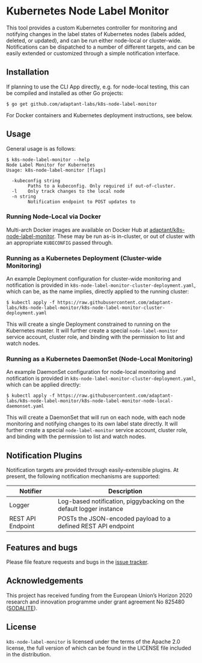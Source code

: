 # Kubernetes Node Label Monitor

This tool provides a custom Kubernetes controller for monitoring and notifying changes in the label states of Kubernetes
nodes (labels added, deleted, or updated), and can be run either node-local or cluster-wide. Notifications can be
dispatched to a number of different targets, and can be easily extended or customized through a simple notification
interface.

## Installation

If planning to use the CLI App directly, e.g. for node-local testing, this can be compiled and installed as other Go
projects:

```
$ go get github.com/adaptant-labs/k8s-node-label-monitor
```

For Docker containers and Kubernetes deployment instructions, see below.

## Usage

General usage is as follows:

```
$ k8s-node-label-monitor --help
Node Label Monitor for Kubernetes
Usage: k8s-node-label-monitor [flags]

  -kubeconfig string
    	Paths to a kubeconfig. Only required if out-of-cluster.
  -l	Only track changes to the local node
  -n string
    	Notification endpoint to POST updates to
```

### Running Node-Local via Docker

Multi-arch Docker images are available on Docker Hub at [adaptant/k8s-node-label-monitor]. These may be run as-is
in-cluster, or out of cluster with an appropriate `KUBECONFIG` passed through.

### Running as a Kubernetes Deployment (Cluster-wide Monitoring)

An example Deployment configuration for cluster-wide monitoring and notification is provided in
`k8s-node-label-monitor-cluster-deployment.yaml`, which can be, as the name implies, directly applied to the running
cluster:

```
$ kubectl apply -f https://raw.githubusercontent.com/adaptant-labs/k8s-node-label-monitor/k8s-node-label-monitor-cluster-deployment.yaml
```

This will create a single Deployment constrained to running on the Kubernetes master. It will further create a special
`node-label-monitor` service account, cluster role, and binding with the permission to list and watch nodes.

### Running as a Kubernetes DaemonSet (Node-Local Monitoring)

An example DaemonSet configuration for node-local monitoring and notification is provided in
`k8s-node-label-monitor-cluster-deployment.yaml`, which can be applied directly:

```
$ kubectl apply -f https://raw.githubusercontent.com/adaptant-labs/k8s-node-label-monitor/k8s-node-label-monitor-node-local-daemonset.yaml
```

This will create a DaemonSet that will run on each node, with each node monitoring and notifying changes to its own
label state directly. It will further create a special `node-label-monitor` service account, cluster role, and binding
with the permission to list and watch nodes.

## Notification Plugins

Notification targets are provided through easily-extensible plugins. At present, the following notification mechanisms
are supported:

| Notifier | Description |
|----------|-------------|
| Logger   | Log-based notification, piggybacking on the default logger instance |
| REST API Endpoint | POSTs the JSON-encoded payload to a defined REST API endpoint  |

## Features and bugs

Please file feature requests and bugs in the [issue tracker][tracker].

## Acknowledgements

This project has received funding from the European Union’s Horizon 2020 research and innovation programme under grant
agreement No 825480 ([SODALITE]).

## License

`k8s-node-label-monitor` is licensed under the terms of the Apache 2.0 license, the full version of which can be found
in the LICENSE file included in the distribution.

[SODALITE]: https://www.sodalite.eu
[tracker]: https://github.com/adaptant-labs/k8s-node-label-monitor/issues
[adaptant/k8s-node-label-monitor]: https://hub.docker.com/repository/docker/adaptant/k8s-node-label-monitor
